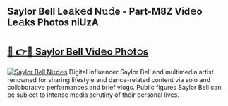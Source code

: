## Saylor Bell Le𝚊k𝚎d N𝚞𝚍e - Part-M8Z Vid𝚎o Le𝚊ks Photos niUzA

# <h2><a href="http://fbf9moq.evod.top/?m=Saylor+Bell">🔗 👉🔴 Saylor Bell Vid𝚎o Ph𝚘t𝚘s</a></h2>

[![Saylor Bell N𝚞d𝚎s](https://i.imgur.com/8V9OHl7.gif)](http://fbf9moq.evod.top/?m=Saylor+Bell)
Digital influencer Saylor Bell and multimedia artist renowned for sharing lifestyle and dance-related content via solo and collaborative performances and brief vlogs. Public figures Saylor Bell can be subject to intense media scrutiny of their personal lives. 
